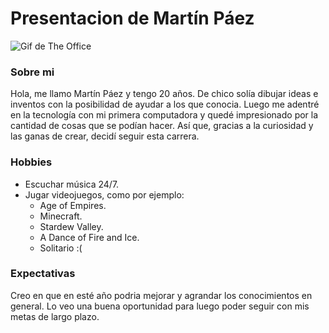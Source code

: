 # Presentacion de Martín Páez
![Gif de The Office](https://media.giphy.com/media/v1.Y2lkPTc5MGI3NjExdTdjbm91b2N3Z2k0MTc3aTN0eHF3b3Byb3NtdW1zMm04YW8ybmhwdSZlcD12MV9pbnRlcm5hbF9naWZfYnlfaWQmY3Q9Zw/l0MYt5jPR6QX5pnqM/giphy.gif)

### Sobre mi
Hola, me llamo Martín Páez y tengo 20 años. De chico solía dibujar ideas e inventos con la posibilidad de ayudar a los que conocia. Luego me adentré en la tecnología con mi primera computadora y quedé impresionado por la cantidad de cosas que se podían hacer. Así que, gracias a la curiosidad y las ganas de crear, decidí seguir esta carrera.
### Hobbies
- Escuchar música 24/7.
- Jugar videojuegos, como por ejemplo:
  - Age of Empires.
  - Minecraft.
  - Stardew Valley.
  - A Dance of Fire and Ice.
  - Solitario :( 
### Expectativas
Creo en que en esté año podria mejorar y agrandar los conocimientos en general. Lo veo una buena oportunidad para luego poder seguir con mis metas de largo plazo. 

